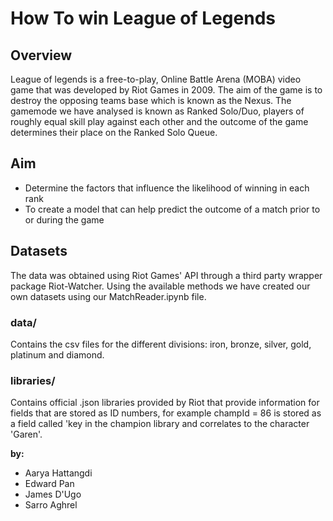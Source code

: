 
# How To win League of Legends

## Overview 

League of legends is a free-to-play, Online Battle Arena (MOBA) video game that was developed by Riot Games in 2009. The aim of the game is to destroy the opposing teams base which is known as the Nexus. The gamemode we have analysed is known as Ranked Solo/Duo, players of roughly equal skill play against each other and the outcome of the game determines their place on the Ranked Solo Queue. 


## Aim

- Determine the factors that influence the likelihood of winning in each rank 
- To create a model that can help predict the outcome of a match prior to or during the game 

## Datasets 

The data was obtained using Riot Games' API through a third party wrapper package Riot-Watcher. Using the available methods we have created our own datasets using our MatchReader.ipynb file.

### data/
Contains the csv files for the different divisions: iron, bronze, silver, gold, platinum and diamond. 

### libraries/
Contains official .json libraries provided by Riot that provide information for fields that are stored as ID numbers, for example champId = 86 is stored as a field called 'key in the champion library and correlates to the character 'Garen'.

**by:**
- Aarya Hattangdi
- Edward Pan
- James D'Ugo
- Sarro Aghrel

